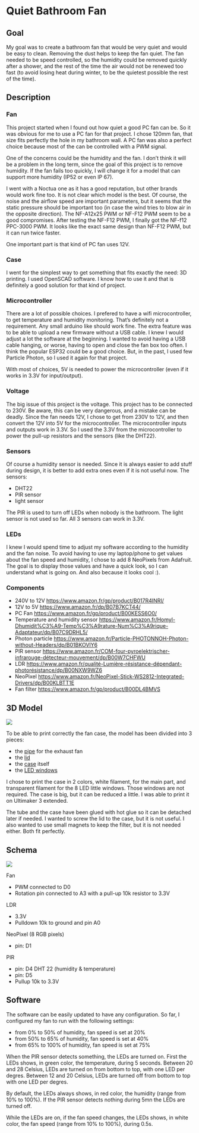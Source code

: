 # Quiet Bathroom Fan

## Goal

My goal was to create a bathroom fan that would be very quiet and would be easy to clean. Removing the dust helps to keep the fan quiet.
The fan needed to be speed controlled, so the humidity could be removed quickly after a shower, and the rest of the time the air would not be renewed too fast (to avoid losing heat during winter, to be the quietest possible the rest of the time).

## Description

### Fan

This project started when I found out how quiet a good PC fan can be. So it was obvious for me to use a PC fan for that project. I chose 120mm fan, that size fits perfectly the hole in my bathroom wall.
A PC fan was also a perfect choice because most of the can be controlled with a PWM signal.

One of the concerns could be the humidity and the fan. I don’t think it will be a problem in the long term, since the goal of this project is to remove humidity. If the fan fails too quickly, I will change it for a model that can support more humidity (IP52 or even IP 67).

I went with a Noctua one as it has a good reputation, but other brands would work fine too. It is not clear which model is the best. Of course, the noise and the airflow speed are important parameters, but it seems that the static pressure should be important too (in case the wind tries to blow air in the opposite direction).
The NF-A12x25 PWM or NF-F12 PWM seem to be a good compromises. After testing the NF-F12 PWM, I finally got the NF-f12 PPC-3000 PWM. It looks like the exact same design than NF-F12 PWM, but it can run twice faster.

One important part is that kind of PC fan uses 12V.

### Case

I went for the simplest way to get something that fits exactly the need: 3D printing. I used OpenSCAD software. I know how to use it and that is definitely a good solution for that kind of project.

### Microcontroller

There are a lot of possible choices. I prefered to have a wifi microcontroller, to get temperature and humidity monitoring. That’s definitely not a requirement. Any small arduino like should work fine.
The extra feature was to be able to upload a new firmware without a USB cable. I knew I would adjust a lot the software at the beginning. I wanted to avoid having a USB cable hanging, or worse, having to open and close the fan box too often.
I think the popular ESP32 could be a good choice. But, in the past, I used few Particle Photon, so I used it again for that project.

With most of choices, 5V is needed to power the microcontroller (even if it works in 3.3V for input/output).

### Voltage

The big issue of this project is the voltage. This project has to be connected to 230V. Be aware, this can be very dangerous, and a mistake can be deadly.
Since the fan needs 12V, I chose to get from 230V to 12V, and then convert the 12V into 5V for the microcontroller.
The microcontroller inputs and outputs work in 3.3V. So I used the 3.3V from the microcontroller to power the pull-up resistors and the sensors (like the DHT22).

### Sensors

Of course a humidity sensor is needed. Since it is always easier to add stuff during design, it is better to add extra ones even if it is not useful now. The sensors:
- DHT22
- PIR sensor
- light sensor

The PIR is used to turn off LEDs when nobody is the bathroom. The light sensor is not used so far. All 3 sensors can work in 3.3V.

### LEDs

I knew I would spend time to adjust my software according to the humidity and the fan noise. To avoid having to use my laptop/phone to get values about the fan speed and humidity, I chose to add 8 NeoPixels from Adafruit. The goal is to display those values and have a quick look, so I can understand what is going on.
And also because it looks cool :).

### Components

- 240V to 12V
https://www.amazon.fr/gp/product/B017R4INRI/
- 12V to 5V
https://www.amazon.fr/dp/B07B7KCT44/
- PC Fan
https://www.amazon.fr/gp/product/B00KESS6O0/
- Temperature and humidity sensor
https://www.amazon.fr/Homyl-Dhumidit%C3%A9-Temp%C3%A9rature-Num%C3%A9rique-Adaptateur/dp/B07C9DRHL5/
- Photon particle
https://www.amazon.fr/Particle-PHOTONNOH-Photon-without-Headers/dp/B01BKOVIY6
- PIR sensor
https://www.amazon.fr/COM-four-pyroelektrischer-infrarouge-détecteur-mouvement/dp/B00W7CHFWU
- LDR
https://www.amazon.fr/qualité-Lumière-résistance-dépendant-photorésistance/dp/B00NXW9WZ6
- NeoPixel
https://www.amazon.fr/NeoPixel-Stick-WS2812-Integrated-Drivers/dp/B00KLBTT1E
- Fan filter
https://www.amazon.fr/gp/product/B00DL4BMVS

## 3D Model

![](3D/all.png)

To be able to print correctly the fan case, the model has been divided into 3 pieces: 
- the [pipe](3D/pipe.stl) for the exhaust fan
- the [lid](3D/lid.stl)
- the [case](3D/case.stl) itself
- the [LED windows](3D/LED.stl)

I chose to print the case in 2 colors, white filament, for the main part, and transparent filament for the 8 LED little windows. Those windows are not required. The case is big, but it can be reduced a little. I was able to print it on Ultimaker 3 extended.

The tube and the case have been glued with hot glue so it can be detached later if needed.
I wanted to screw the lid to the case, but it is not useful. I also wanted to use small magnets to keep the filter, but it is not needed either.
Both fit perfectly.

## Schema

![](schema/schema.png)

Fan
- PWM connected to D0
- Rotation pin connected to A3 with a pull-up 10k resistor to 3.3V

LDR
- 3.3V
- Pulldown 10k to ground and pin A0

NeoPixel (8 RGB pixels)
- pin: D1

PIR
- pin: D4
DHT 22 (humidity & temperature)
- pin: D5
- Pullup 10k to 3.3V

## Software

The software can be easily updated to have any configuration. So far, I configured my fan to run with the following settings:
- from  0% to  50% of humidity, fan speed is set at 20%
- from 50% to  65% of humidity, fan speed is set at 40%
- from 65% to 100% of humidity, fan speed is set at 75%

When the PIR sensor detects something, the LEDs are turned on. First the LEDs shows, in green color, the temperature, during 5 seconds. Between 20 and 28 Celsius, LEDs are turned on from bottom to top, with one LED per degres. Between 12 and 20 Celsius, LEDs are turned off from bottom to top with one LED per degres.

By default, the LEDs always shows, in red color, the humidity (range from 10% to 100%). If the PIR sensor detects nothing during 5mn the LEDs are turned off.

While the LEDs are on, if the fan speed changes, the LEDs shows, in white color, the fan speed (range from 10% to 100%), during 0.5s.
